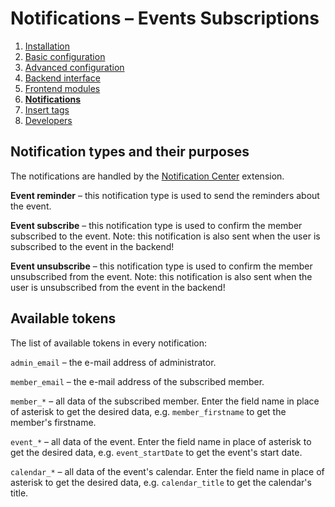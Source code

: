 # Notifications – Events Subscriptions

1. [Installation](01-installation.md)
2. [Basic configuration](02-basics.md)
3. [Advanced configuration](03-advanced.md)
4. [Backend interface](04-backend.md)
5. [Frontend modules](05-frontend-modules.md)
6. [**Notifications**](06-notifications.md)
7. [Insert tags](07-insert-tags.md)
8. [Developers](08-developers.md)


## Notification types and their purposes

The notifications are handled by the 
[Notification Center](https://github.com/terminal42/contao-notification_center) extension.

**Event reminder** – this notification type is used to send the reminders about the event.

**Event subscribe** – this notification type is used to confirm the member subscribed to the event.
Note: this notification is also sent when the user is subscribed to the event in the backend!

**Event unsubscribe** – this notification type is used to confirm the member unsubscribed from the event.
Note: this notification is also sent when the user is unsubscribed from the event in the backend!


## Available tokens

The list of available tokens in every notification:

`admin_email` – the e-mail address of administrator.

`member_email` – the e-mail address of the subscribed member.

`member_*` – all data of the subscribed member. Enter the field name in place of asterisk to get
the desired data, e.g. `member_firstname` to get the member's firstname.

`event_*` – all data of the event. Enter the field name in place of asterisk to get
the desired data, e.g. `event_startDate` to get the event's start date.

`calendar_*` – all data of the event's calendar. Enter the field name in place of asterisk to get
the desired data, e.g. `calendar_title` to get the calendar's title.
